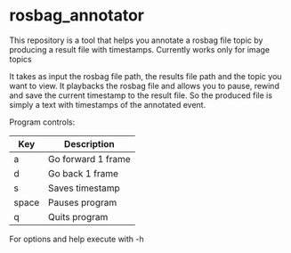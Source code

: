 # rosbag_annotator

This repository is a tool that helps you annotate a rosbag file topic by producing a result file with timestamps.
Currently works only for image topics 

It takes as input the rosbag file path, the results file path and the topic you want to view.
It playbacks the rosbag file and allows you to pause, rewind and save the current timestamp to the result file.
So the produced file is simply a text with timestamps of the annotated event.

Program controls:			

| Key | Description          |
| ------------- | -----------|
| a     | Go forward 1 frame |
| d     | Go back 1 frame    |
| s     | Saves timestamp    |
| space | Pauses program     |
| q     | Quits program      |

For options and help execute with -h
